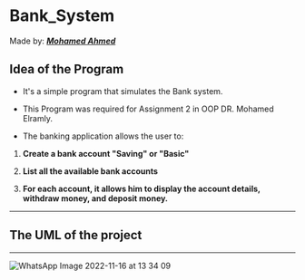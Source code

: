 # Bank_System
Made by: ***[Mohamed Ahmed](https://github.com/3ab2wy1911)*** 
## Idea of the Program
* It's a simple program that simulates the Bank system.
* This Program was required for Assignment 2 in OOP DR. Mohamed Elramly.

* The banking application allows the user to:
1. **Create a bank account "Saving" or "Basic"**

2. **List all the available bank accounts**

3. **For each account, it allows him to display the account details, withdraw money, and deposit money.**
****
## The UML of the project 
****
![WhatsApp Image 2022-11-16 at 13 34 09](https://user-images.githubusercontent.com/91838581/207603110-63cf2731-e3bc-449e-8fd7-286bdeb3d46f.jpeg)
